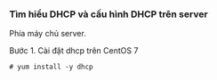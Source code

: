 ### Tìm hiểu DHCP và cấu hình DHCP trên server  

Phía máy chủ server.  

Bước 1. Cài đặt dhcp trên CentOS 7  

```
# yum install -y dhcp
```  
